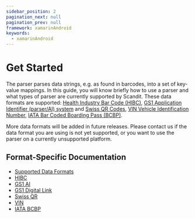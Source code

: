 ```yaml
---
sidebar_position: 2
pagination_next: null
pagination_prev: null
framework: xamarinAndroid
keywords:
  - xamarinAndroid
---
```


# Get Started

The parser parses data strings, e.g. as found in barcodes, into a set of key-value mappings. In this guide, you will know briefly how to use a parser and what types of parser are currently supported by Scandit. These data formats are supported: [Health Industry Bar Code (HIBC)](https://docs.scandit.com/data-capture-sdk/xamarin.android/parser/hibc.html), [GS1 Application Identifier (parser/AI) system](https://docs.scandit.com/data-capture-sdk/xamarin.android/parser/gs1ai.html) and [Swiss QR Codes](https://docs.scandit.com/data-capture-sdk/xamarin.android/parser/swissqr.html), [VIN Vehicle Identification Number](https://docs.scandit.com/data-capture-sdk/xamarin.android/parser/vin.html), [IATA Bar Coded Boarding Pass (BCBP)](https://docs.scandit.com/data-capture-sdk/xamarin.android/parser/iata-bcbp.html).

More data formats will be added in future releases. Please contact us if the data format you are using is not yet supported, or you want to use the parser on a currently unsupported platform.

## Format-Specific Documentation

- [Supported Data Formats](https://docs.scandit.com/data-capture-sdk/xamarin.android/parser/formats.html)
- [HIBC](https://docs.scandit.com/data-capture-sdk/xamarin.android/parser/hibc.html)
- [GS1 AI](https://docs.scandit.com/data-capture-sdk/xamarin.android/parser/gs1ai.html)
- [GS1 Digital Link](https://docs.scandit.com/data-capture-sdk/xamarin.android/parser/gs1-digital-link.html)
- [Swiss QR](https://docs.scandit.com/data-capture-sdk/xamarin.android/parser/swissqr.html)
- [VIN](https://docs.scandit.com/data-capture-sdk/xamarin.android/parser/vin.html)
- [IATA BCBP](https://docs.scandit.com/data-capture-sdk/xamarin.android/parser/iata-bcbp.html)
